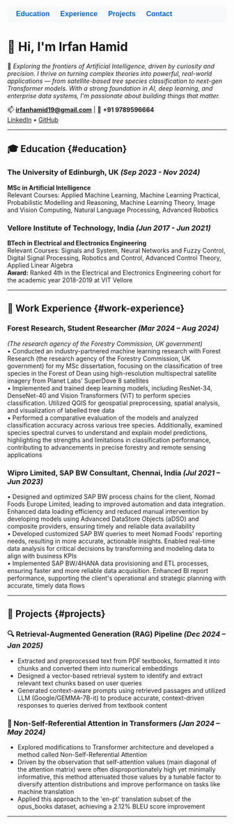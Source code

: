 <!-- Navigation Bar -->
<nav style="background-color: #f8f9fa; padding: 10px 20px; border-radius: 8px; margin-bottom: 30px; font-family: sans-serif; font-size: 16px;">
  <a href="#education" style="margin-right: 20px; text-decoration: none; font-weight: bold; color: #0366d6;">Education</a>
  <a href="#work-experience" style="margin-right: 20px; text-decoration: none; font-weight: bold; color: #0366d6;">Experience</a>
  <a href="#projects" style="margin-right: 20px; text-decoration: none; font-weight: bold; color: #0366d6;">Projects</a>
  <a href="mailto:irfanhamid19@gmail.com" style="text-decoration: none; font-weight: bold; color: #0366d6;">Contact</a>
</nav>

# 👋 Hi, I'm Irfan Hamid

🚀 *Exploring the frontiers of Artificial Intelligence, driven by curiosity and precision. I thrive on turning complex theories into powerful, real-world applications — from satellite-based tree species classification to next-gen Transformer models. With a strong foundation in AI, deep learning, and enterprise data systems, I’m passionate about building things that matter.*

📫 **irfanhamid19@gmail.com** | 📱 **+91 9789596664**  
[LinkedIn](https://www.linkedin.com/in/irfan-hamid/) • [GitHub](https://github.com/Irfan-Hamid)

---

## 🎓 Education {#education}

### The University of Edinburgh, UK _(Sep 2023 - Nov 2024)_
**MSc in Artificial Intelligence**  
Relevant Courses: Applied Machine Learning, Machine Learning Practical, Probabilistic Modelling and Reasoning, Machine Learning Theory, Image and Vision Computing, Natural Language Processing, Advanced Robotics

### Vellore Institute of Technology, India _(Jun 2017 - Jun 2021)_
**BTech in Electrical and Electronics Engineering**  
Relevant Courses: Signals and System, Neural Networks and Fuzzy Control, Digital Signal Processing, Robotics and Control, Advanced Control Theory, Applied Linear Algebra  
**Award:** Ranked 4th in the Electrical and Electronics Engineering cohort for the academic year 2018-2019 at VIT Vellore

---

## 💼 Work Experience {#work-experience}

### Forest Research, Student Researcher _(Mar 2024 – Aug 2024)_  
*(The research agency of the Forestry Commission, UK government)*  
• Conducted an industry-partnered machine learning research with Forest Research (the research agency of the Forestry Commission, UK government) for my MSc dissertation, focusing on the classification of tree species in the Forest of Dean using high-resolution multispectral satellite imagery from Planet Labs’ SuperDove 8 satellites  
• Implemented and trained deep learning models, including ResNet-34, DenseNet-40 and Vision Transformers (ViT) to perform species classification. Utilized QGIS for geospatial preprocessing, spatial analysis, and visualization of labelled tree data  
• Performed a comparative evaluation of the models and analyzed classification accuracy across various tree species. Additionally, examined species spectral curves to understand and explain model predictions, highlighting the strengths and limitations in classification performance, contributing to advancements in precise forestry and remote sensing applications

### Wipro Limited, SAP BW Consultant, Chennai, India _(Jul 2021 – Jun 2023)_  
• Designed and optimized SAP BW process chains for the client, Nomad Foods Europe Limited, leading to improved automation and data integration. Enhanced data loading efficiency and reduced manual intervention by developing models using Advanced DataStore Objects (aDSO) and composite providers, ensuring timely and reliable data availability  
• Developed customized SAP BW queries to meet Nomad Foods' reporting needs, resulting in more accurate, actionable insights. Enabled real-time data analysis for critical decisions by transforming and modeling data to align with business KPIs  
• Implemented SAP BW/4HANA data provisioning and ETL processes, ensuring faster and more reliable data acquisition. Enhanced BI report performance, supporting the client's operational and strategic planning with accurate, timely data flows

---

## 🧠 Projects {#projects}

### 🔍 Retrieval-Augmented Generation (RAG) Pipeline _(Dec 2024 – Jan 2025)_  
- Extracted and preprocessed text from PDF textbooks, formatted it into chunks and converted them into numerical embeddings  
- Designed a vector-based retrieval system to identify and extract relevant text chunks based on user queries  
- Generated context-aware prompts using retrieved passages and utilized LLM (Google/GEMMA-7B-it) to produce accurate, context-driven responses to queries derived from textbook content

### 🚀 Non-Self-Referential Attention in Transformers _(Jan 2024 – May 2024)_  
- Explored modifications to Transformer architecture and developed a method called Non-Self-Referential Attention  
- Driven by the observation that self-attention values (main diagonal of the attention matrix) were often disproportionately high yet minimally informative, this method attenuated those values by a tunable factor to diversify attention distributions and improve performance on tasks like machine translation  
- Applied this approach to the 'en-pt' translation subset of the opus_books dataset, achieving a 2.12% BLEU score improvement

---

